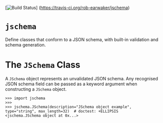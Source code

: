 [![Build Status](https://travis-ci.org/rob-earwaker/jschema.svg?branch=master)]
(https://travis-ci.org/rob-earwaker/jschema)

# `jschema`
Define classes that conform to a JSON schema, with built-in validation and
schema generation.

# The `JSchema` Class
A `JSchema` object represents an unvalidated JSON schema. Any recognised JSON
schema field can be passed as a keyword argument when constructing a `JSchema`
object.

```
>>> import jschema
>>>
>>> jschema.JSchema(description="JSchema object example", type="string", max_length=32)  # doctest: +ELLIPSIS
<jschema.JSchema object at 0x...>

```
